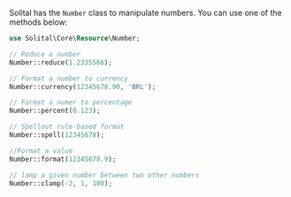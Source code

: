 Solital has the `Number` class to manipulate numbers. You can use one of the methods below:

```php
use Solital\Core\Resource\Number;

// Reduce a number
Number::reduce(1.2335566);

// Format a number to currency
Number::currency(12345678.90, 'BRL');

// Format a numer to percentage
Number::percent(0.123);

// Spellout rule-based format
Number::spell(12345678);

//Format a value
Number::format(12345678.9);

// lamp a given number between two other numbers
Number::clamp(-2, 1, 100);
```